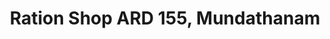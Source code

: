 ---
title: "Ration Shop ARD 155, Mundathanam"
url: /pathanadu/ration-shop-ard-155-mundathanam/
shop: shop
---